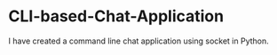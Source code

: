 # CLI-based-Chat-Application
I have created a command line chat application using socket in Python. 
